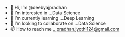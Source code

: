 - 👋 Hi, I’m @deebyajpradhan
- 👀 I’m interested in ...Data Science
- 🌱 I’m currently learning ...Deep Learning
- 💞️ I’m looking to collaborate on ...Data Science
- 📫 How to reach me ...pradhan.jyothi124@gmail.com

<!---
deebyajpradhan/deebyajpradhan is a ✨ special ✨ repository because its `README.md` (this file) appears on your GitHub profile.
You can click the Preview link to take a look at your changes.
--->
